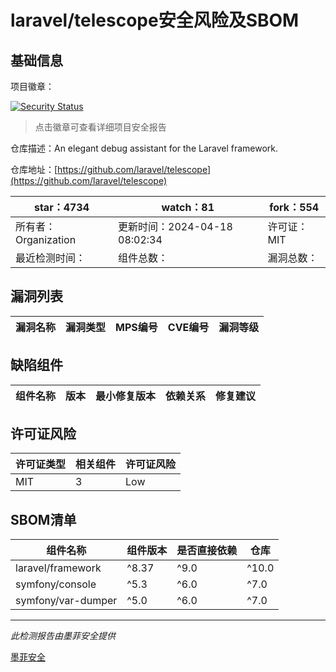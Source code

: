 # laravel/telescope安全风险及SBOM

## 基础信息

项目徽章：

[![Security Status](https://www.murphysec.com/platform3/v31/badge/1781038361834598400.svg)](https://www.murphysec.com/console/report/1781038293802987520/1781038361834598400)

> 点击徽章可查看详细项目安全报告

仓库描述：An elegant debug assistant for the Laravel framework.

仓库地址：[https://github.com/laravel/telescope](https://github.com/laravel/telescope)

| star：4734 | watch：81 | fork：554 |
| ----------- | -------------- | ------------ |
| 所有者：Organization | 更新时间：2024-04-18 08:02:34 | 许可证：MIT |
| 最近检测时间： | 组件总数： | 漏洞总数： |




## 漏洞列表

| 漏洞名称 | 漏洞类型 | MPS编号 | CVE编号 | 漏洞等级 |
| ------- | ------ | ------- | ------ | ----- |





## 缺陷组件

| 组件名称 | 版本 | 最小修复版本 | 依赖关系 | 修复建议 |
| -------- | ---- | ------------ | -------- | -------- |





## 许可证风险

| 许可证类型 | 相关组件 | 许可证风险 |
| ---------- | -------- | ---------- |
|MIT|3|Low|




## SBOM清单

| 组件名称 | 组件版本 | 是否直接依赖 | 仓库 |
| -------- | -------- | ------------ | ---- |
|laravel/framework|^8.37|^9.0|^10.0|^11.0|间接依赖|composer|
|symfony/console|^5.3|^6.0|^7.0|间接依赖|composer|
|symfony/var-dumper|^5.0|^6.0|^7.0|间接依赖|composer|


------

*此检测报告由墨菲安全提供*

[墨菲安全](www.murphysec.com)